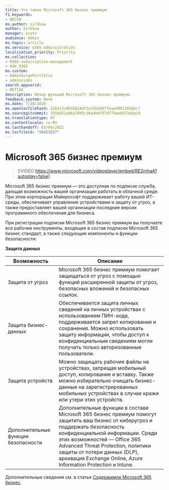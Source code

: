 ```yaml
---
title: Что такое Microsoft 365 бизнес премиум
f1.keywords:
- NOCSH
ms.author: sirkkuw
author: Sirkkuw
manager: scotv
audience: Admin
ms.topic: article
ms.service: o365-administration
localization_priority: Priority
ms.collection:
- M365-subscription-management
- Adm_O365
ms.custom:
- AdminSurgePortfolio
- adminvideo
search.appverid:
- MET150
description: Обзор функций Microsoft 365 бизнес премиум.
feedback_system: None
ms.date: 7/28/2020
ms.openlocfilehash: 2183c3c865b618d71e15b366f7eaed091101bbc7
ms.sourcegitcommit: 355bd51ab6a79d5c36a4e4f57df74ae6873eba19
ms.translationtype: HT
ms.contentlocale: ru-RU
ms.lasthandoff: 03/04/2021
ms.locfileid: "50421627"
---
```

# <a name="microsoft-365-business-premium"></a>Microsoft 365 бизнес премиум

> [!VIDEO https://www.microsoft.com/videoplayer/embed/RE2mhaA?autoplay=false]


Microsoft 365 бизнес премиум — это доступная по подписке служба, дающая возможность вашей организации работать в облачной среде. При этом корпорация Майкрософт поддерживает работу вашей ИТ-среды, обеспечивает управление устройствами и защиту от угроз, а также предоставляет вашей организации последние версии программного обеспечения для бизнеса.

При регистрации подписки Microsoft 365 бизнес премиум вы получаете все рабочие инструменты, входящие в состав подписки Microsoft 365 бизнес стандарт, а также следующие компоненты и функции безопасности:

**Защита данных**


|Возможность|Описание|
| --- | --- |
| Защита от угроз | Microsoft 365 бизнес премиум помогает защищаться от угроз с помощью функций расширенной защиты от угроз, безопасных вложений и безопасных ссылок. |
| Защита бизнес-данных | Обеспечивается защита личных сведений на личных устройствах с использованием ПИН-кода, поддерживается запрет копирования и сохранения. Можно использовать защиту информации, чтобы доступ к конфиденциальным сведениям могли получать только авторизованные пользователи. |
| Защита устройств | Можно защищать рабочие файлы на устройствах, запрещая мобильный доступ, копирование и вставку. Также можно избирательно очищать бизнес-данные на зарегистрированных мобильных устройствах в случае кражи или утери этих устройств. |
| Дополнительные функции безопасности | Дополнительные функции в составе Microsoft 365 бизнес премиум помогут защитить ваш бизнес от киберугроз и поддержать безопасность конфиденциальной информации. Среди этих возможностей — Office 365 Advanced Threat Protection, политики защиты от потери данных (DLP), архивация Exchange Online, Azure Information Protection и Intune. |

Дополнительные сведения см. в статье [Содержимое Microsoft 365 бизнес](https://docs.microsoft.com/microsoft-365/business/).